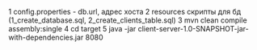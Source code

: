 1 config.properties - db.url, адрес хоста 
2 resources скрипты для бд (1_create_database.sql, 2_create_clients_table.sql)
3 mvn clean compile assembly:single
4 cd target
5 java -jar client-server-1.0-SNAPSHOT-jar-with-dependencies.jar 8080
